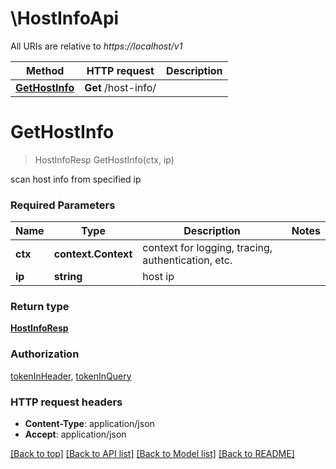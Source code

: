 # \HostInfoApi

All URIs are relative to *https://localhost/v1*

Method | HTTP request | Description
------------- | ------------- | -------------
[**GetHostInfo**](HostInfoApi.md#GetHostInfo) | **Get** /host-info/ | 


# **GetHostInfo**
> HostInfoResp GetHostInfo(ctx, ip)


scan host info from specified ip

### Required Parameters

Name | Type | Description  | Notes
------------- | ------------- | ------------- | -------------
 **ctx** | **context.Context** | context for logging, tracing, authentication, etc.
  **ip** | **string**| host ip | 

### Return type

[**HostInfoResp**](HostInfoResp.md)

### Authorization

[tokenInHeader](../README.md#tokenInHeader), [tokenInQuery](../README.md#tokenInQuery)

### HTTP request headers

 - **Content-Type**: application/json
 - **Accept**: application/json

[[Back to top]](#) [[Back to API list]](../README.md#documentation-for-api-endpoints) [[Back to Model list]](../README.md#documentation-for-models) [[Back to README]](../README.md)


